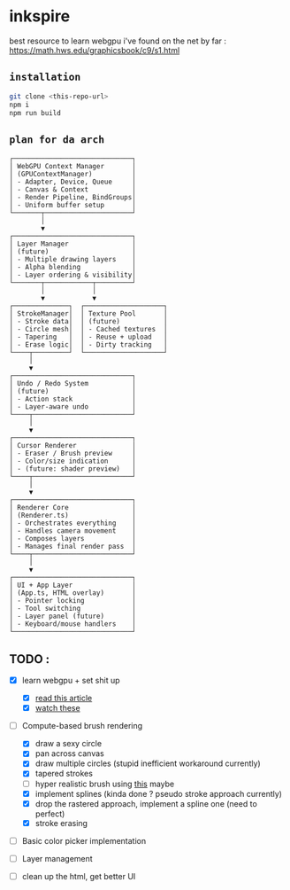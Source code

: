 # inkspire

best resource to learn webgpu i've found on the net by far : https://math.hws.edu/graphicsbook/c9/s1.html 

## `installation`
```sh
git clone <this-repo-url>
npm i
npm run build
```
## `plan for da arch`
```
┌──────────────────────────────┐
│ WebGPU Context Manager       │
│ (GPUContextManager)          │
│ - Adapter, Device, Queue     │
│ - Canvas & Context           │
│ - Render Pipeline, BindGroups│
│ - Uniform buffer setup       │
└───────┬──────────────────────┘
        │
        ▼
┌──────────────────────────────┐
│ Layer Manager                │
│ (future)                     │
│ - Multiple drawing layers    │
│ - Alpha blending             │
│ - Layer ordering & visibility│
└───────┬────────────┬─────────┘
        │            │
        ▼            ▼
┌──────────────┐  ┌────────────────────┐
│ StrokeManager│  │ Texture Pool       │
│ - Stroke data│  │ (future)           │
│ - Circle mesh│  │ - Cached textures  │
│ - Tapering   │  │ - Reuse + upload   │
│ - Erase logic│  │ - Dirty tracking   │
└────┬─────────┘  └────────────────────┘
     │
     ▼
┌──────────────────────────────┐
│ Undo / Redo System           │
│ (future)                     │
│ - Action stack               │
│ - Layer-aware undo           │
└────┬─────────────────────────┘
     │
     ▼
┌──────────────────────────────┐
│ Cursor Renderer              │
│ - Eraser / Brush preview     │
│ - Color/size indication      │
│ - (future: shader preview)   │
└────┬─────────────────────────┘
     │
     ▼
┌──────────────────────────────┐
│ Renderer Core                │
│ (Renderer.ts)                │
│ - Orchestrates everything    │
│ - Handles camera movement    │
│ - Composes layers            │
│ - Manages final render pass  │
└────┬─────────────────────────┘
     │
     ▼
┌──────────────────────────────┐
│ UI + App Layer               │
│ (App.ts, HTML overlay)       │
│ - Pointer locking            │
│ - Tool switching             │
│ - Layer panel (future)       │
│ - Keyboard/mouse handlers    │
└──────────────────────────────┘

```

## TODO :
- [x] learn webgpu + set shit up
    - [x] [read this article](https://surma.dev/things/webgpu/)
    - [x] [watch these](https://www.youtube.com/watch?v=P2aWwaQv91o&list=PLn3eTxaOtL2Ns3wkxdyS3CiqkJuwQdZzn&index=12)
- [ ] Compute-based brush rendering
    - [x] draw a sexy circle
    - [x] pan across canvas
    - [x] draw multiple circles (stupid inefficient workaround currently)
    - [x] tapered strokes
    - [ ] hyper realistic brush using [this](https://www.diva-portal.org/smash/get/diva2:970839/FULLTEXT01.pdf) maybe
    - [x] implement splines (kinda done ? pseudo stroke approach currently)
    - [x] drop the rastered approach, implement a spline one (need to perfect)
    - [x] stroke erasing
- [ ] Basic color picker implementation
- [ ] Layer management
- [ ] clean up the html, get better UI

